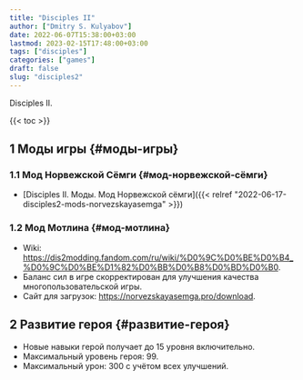 ```yaml
---
title: "Disciples II"
author: ["Dmitry S. Kulyabov"]
date: 2022-06-07T15:38:00+03:00
lastmod: 2023-02-15T17:48:00+03:00
tags: ["disciples"]
categories: ["games"]
draft: false
slug: "disciples2"
---
```


Disciples II.

<!--more-->

{{< toc >}}


## <span class="section-num">1</span> Моды игры {#моды-игры}


### <span class="section-num">1.1</span> Мод Норвежской Сёмги {#мод-норвежской-сёмги}

-   [Disciples II. Моды. Мод Норвежской сёмги]({{< relref "2022-06-17-disciples2-mods-norvezskayasemga" >}})


### <span class="section-num">1.2</span> Мод Мотлина {#мод-мотлина}

-   Wiki: <https://dis2modding.fandom.com/ru/wiki/%D0%9C%D0%BE%D0%B4_%D0%9C%D0%BE%D1%82%D0%BB%D0%B8%D0%BD%D0%B0>.
-   Баланс сил в игре скорректирован для улучшения качества многопользовательской игры.
-   Сайт для загрузок: <https://norvezskayasemga.pro/download>.


## <span class="section-num">2</span> Развитие героя {#развитие-героя}

-   Новые навыки герой получает до 15 уровня включительно.
-   Максимальный уровень героя: 99.
-   Максимальный урон: 300 с учётом всех улучшений.
